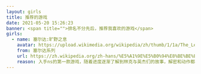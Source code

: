 ```yaml
---
layout: girls
title: 推荐的游戏
date: 2021-05-20 15:26:23
banner: <span title="">排名不分先后，推荐我喜欢的游戏</span>
girls:
  - name: 塞尔达:旷野之息
    avatar: https://upload.wikimedia.org/wikipedia/zh/thumb/1/1a/The_Legend_of_Zelda_Breath_of_the_Wild.png/220px-The_Legend_of_Zelda_Breath_of_the_Wild.png
    from: 塞尔达系列
    url: https://zh.wikipedia.org/zh-hans/%E5%A1%9E%E5%B0%94%E8%BE%BE%E4%BC%A0%E8%AF%B4_%E6%97%B7%E9%87%8E%E4%B9%8B%E6%81%AF
    reason: 入手ns的第一款游戏，随着进度逐渐了解到林克与英杰们的故事，解密和动作都是一流，(吐槽一下，要是那个冰龙也可以打多好)
---
```

